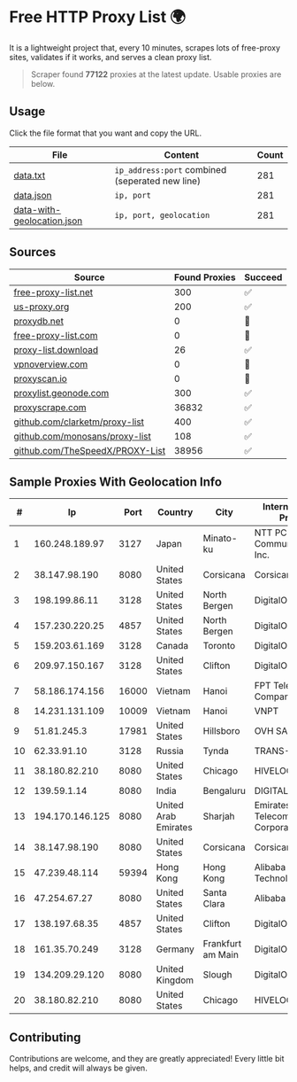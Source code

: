 
# Free HTTP Proxy List 🌍

It is a lightweight project that, every 10 minutes, scrapes lots of free-proxy sites, validates if it works, and serves a clean proxy list.


> Scraper found **77122** proxies at the latest update. Usable proxies are below.

## Usage

Click the file format that you want and copy the URL.


|File|Content|Count|
|----|-------|-----|
|[data.txt](https://raw.githubusercontent.com/themiralay/Proxy-List-World/master/data.txt)|`ip_address:port` combined (seperated new line)|281|
|[data.json](https://raw.githubusercontent.com/themiralay/Proxy-List-World/master/data.json)|`ip, port`|281|
|[data-with-geolocation.json](https://raw.githubusercontent.com/themiralay/Proxy-List-World/master/data-with-geolocation.json)|`ip, port, geolocation`|281|

## Sources

|Source|Found Proxies|Succeed|
|------|-------------|-------|
|[free-proxy-list.net](https://free-proxy-list.net)|300|✅|
|[us-proxy.org](https://www.us-proxy.org)|200|✅|
|[proxydb.net](http://proxydb.net)|0|🚫|
|[free-proxy-list.com](https://free-proxy-list.com/?page=&port=&type%5B%5D=http&type%5B%5D=https&up_time=0&search=Search)|0|🚫|
|[proxy-list.download](https://www.proxy-list.download/HTTP)|26|✅|
|[vpnoverview.com](https://vpnoverview.com/privacy/anonymous-browsing/free-proxy-servers)|0|🚫|
|[proxyscan.io](https://www.proxyscan.io)|0|🚫|
|[proxylist.geonode.com](https://proxylist.geonode.com/api/proxy-list?limit=300&page=1&sort_by=lastChecked&sort_type=desc&protocols=http,https)|300|✅|
|[proxyscrape.com](https://api.proxyscrape.com/v2/?request=displayproxies&protocol=http&timeout=10000&country=all&ssl=all&anonymity=all)|36832|✅|
|[github.com/clarketm/proxy-list](https://raw.githubusercontent.com/clarketm/proxy-list/master/proxy-list-raw.txt)|400|✅|
|[github.com/monosans/proxy-list](https://raw.githubusercontent.com/monosans/proxy-list/main/proxies/http.txt)|108|✅|
|[github.com/TheSpeedX/PROXY-List](https://raw.githubusercontent.com/TheSpeedX/PROXY-List/master/http.txt)|38956|✅|


## Sample Proxies With Geolocation Info

|#|Ip|Port|Country|City|Internet Service Provider|
|-|--|----|-------|----|-------------------------|
|1|160.248.189.97|3127|Japan|Minato-ku|NTT PC Communications, Inc.|
|2|38.147.98.190|8080|United States|Corsicana|Corsicana ISD|
|3|198.199.86.11|3128|United States|North Bergen|DigitalOcean, LLC|
|4|157.230.220.25|4857|United States|North Bergen|DigitalOcean, LLC|
|5|159.203.61.169|3128|Canada|Toronto|DigitalOcean, LLC|
|6|209.97.150.167|3128|United States|Clifton|DigitalOcean, LLC|
|7|58.186.174.156|16000|Vietnam|Hanoi|FPT Telecom Company|
|8|14.231.131.109|10009|Vietnam|Hanoi|VNPT|
|9|51.81.245.3|17981|United States|Hillsboro|OVH SAS|
|10|62.33.91.10|3128|Russia|Tynda|TRANS-TELECOM|
|11|38.180.82.210|8080|United States|Chicago|HIVELOCITY, Inc.|
|12|139.59.1.14|8080|India|Bengaluru|DIGITALOCEAN|
|13|194.170.146.125|8080|United Arab Emirates|Sharjah|Emirates Telecommunications Corporation|
|14|38.147.98.190|8080|United States|Corsicana|Corsicana ISD|
|15|47.239.48.114|59394|Hong Kong|Hong Kong|Alibaba (US) Technology Co., Ltd.|
|16|47.254.67.27|8080|United States|Santa Clara|Alibaba Cloud LLC|
|17|138.197.68.35|4857|United States|Clifton|DigitalOcean, LLC|
|18|161.35.70.249|3128|Germany|Frankfurt am Main|DigitalOcean, LLC|
|19|134.209.29.120|8080|United Kingdom|Slough|DigitalOcean, LLC|
|20|38.180.82.210|8080|United States|Chicago|HIVELOCITY, Inc.|



## Contributing

Contributions are welcome, and they are greatly appreciated! Every
little bit helps, and credit will always be given.

